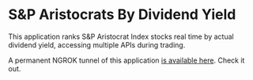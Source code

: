 S&P Aristocrats By Dividend Yield
================

This application ranks S&P Aristocrat Index stocks real time by actual dividend yield, accessing multiple APIs during trading.

A permanent NGROK tunnel of this application [is available here](http://32a1ccfa.ngrok.io/). Check it out.
